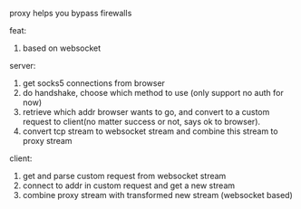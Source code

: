 proxy helps you bypass firewalls

feat:
1. based on websocket

server:
1. get socks5 connections from browser
2. do handshake, choose which method to use (only support no auth for now)
3. retrieve which addr browser wants to go, and convert to a custom request to client(no matter success or not, says ok to browser).
4. convert tcp stream to websocket stream and combine this stream to proxy stream

client:
1. get and parse custom request from websocket stream
2. connect to addr in custom request and get a new stream
3. combine proxy stream with transformed new stream (websocket based)